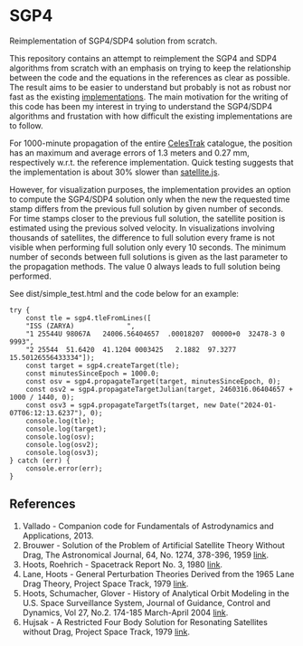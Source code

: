 # SGP4
Reimplementation of SGP4/SDP4 solution from scratch.

This repository contains an attempt to reimplement the SGP4 and SDP4 algorithms from scratch with an emphasis on trying to keep the relationship between the code and the equations in the references as clear as possible. The result aims to be easier to understand but probably is not as robust nor fast as the existing [implementations](https://github.com/aholinch/sgp4/tree/master). The main motivation for the writing of this code has been my interest in trying to understand the SGP4/SDP4 algorithms and frustation with how difficult the existing implementations are to follow.

For 1000-minute propagation of the entire [CelesTrak](https://celestrak.com/NORAD/elements/) catalogue, the position has an maximum and average errors of 1.3 meters and 0.27 mm, respectively w.r.t. the reference implementation. Quick testing suggests that the implementation is about 30% slower than [satellite.js](https://github.com/shashwatak/satellite-js).

However, for visualization purposes, the implementation provides an option to compute the SGP4/SDP4 solution only when the new the requested time stamp differs from the previous full solution by given number of seconds. For time stamps closer to the previous full solution, the satellite position is estimated using the previous solved velocity. In visualizations involving thousands of satellites, the difference to full solution every frame is not visible when performing full solution only every 10 seconds. The minimum number of seconds between full solutions is given as the last parameter to the propagation methods. The value 0 always leads to full solution being performed.

See dist/simple_test.html and the code below for an example:
```
try {
    const tle = sgp4.tleFromLines([
    "ISS (ZARYA)             ",
    "1 25544U 98067A   24006.56404657  .00018207  00000+0  32478-3 0  9993",
    "2 25544  51.6420  41.1204 0003425   2.1882  97.3277 15.50126556433334"]);
    const target = sgp4.createTarget(tle);
    const minutesSinceEpoch = 1000.0;
    const osv = sgp4.propagateTarget(target, minutesSinceEpoch, 0);
    const osv2 = sgp4.propagateTargetJulian(target, 2460316.06404657 + 1000 / 1440, 0);
    const osv3 = sgp4.propagateTargetTs(target, new Date("2024-01-07T06:12:13.6237"), 0);
    console.log(tle);
    console.log(target);
    console.log(osv);
    console.log(osv2);
    console.log(osv3);
} catch (err) {
    console.error(err);
}
```

## References
1. Vallado - Companion code for Fundamentals of Astrodynamics and Applications, 2013.
2. Brouwer - Solution of the Problem of Artificial Satellite Theory Without Drag, The Astronomical Journal, 64, No. 1274, 378-396, 1959 [link](https://adsabs.harvard.edu/full/1959AJ.....64..378B).
3. Hoots, Roehrich - Spacetrack Report No. 3, 1980 [link](https://celestrak.org/NORAD/documentation/spacetrk.pdf).
4. Lane, Hoots - General Perturbation Theories Derived from the 1965 Lane Drag Theory, Project Space Track, 1979 [link](https://apps.dtic.mil/sti/citations/ADA081264).
5. Hoots, Schumacher, Glover - History of Analytical Orbit Modeling in the U.S. Space Surveillance System, Journal of Guidance, Control and Dynamics, Vol 27, No.2. 174-185 March-April 2004 [link](https://arc.aiaa.org/doi/10.2514/1.9161).
6. Hujsak - A Restricted Four Body Solution for Resonating Satellites without Drag, Project Space Track, 1979 [link](https://apps.dtic.mil/sti/citations/ADA081263).